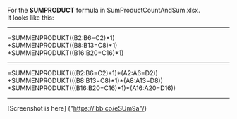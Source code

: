 For the **SUMPRODUCT** formula in SumProductCountAndSum.xlsx. <br />
It looks like this:
 <hr>
=SUMMENPRODUKT((B2:B6=C2)*1)<br />
+SUMMENPRODUKT((B8:B13=C8)*1)<br />
+SUMMENPRODUKT((B16:B20=C16)*1)<br />
 <hr>
=SUMMENPRODUKT(((B2:B6=C2)*1)*(A2:A6=D2))<br />
+SUMMENPRODUKT(((B8:B13=C8)*1)*(A8:A13=D8))<br />
+SUMMENPRODUKT(((B16:B20=C16)*1)*(A16:A20=D16))<br />
 <hr>
 
 [Screenshot is here] ("https://ibb.co/eSUm9a"/)
